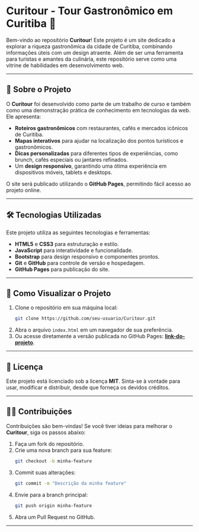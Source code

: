 # Curitour - Tour Gastronômico em Curitiba 🍴

Bem-vindo ao repositório **Curitour**! Este projeto é um site dedicado a explorar a riqueza gastronômica da cidade de Curitiba, combinando informações úteis com um design atraente. Além de ser uma ferramenta para turistas e amantes da culinária, este repositório serve como uma vitrine de habilidades em desenvolvimento web.

---

## 🌟 Sobre o Projeto

O **Curitour** foi desenvolvido como parte de um trabalho de curso e também como uma demonstração prática de conhecimento em tecnologias da web. Ele apresenta:

- **Roteiros gastronômicos** com restaurantes, cafés e mercados icônicos de Curitiba.
- **Mapas interativos** para ajudar na localização dos pontos turísticos e gastronômicos.
- **Dicas personalizadas** para diferentes tipos de experiências, como brunch, cafés especiais ou jantares refinados.
- Um **design responsivo**, garantindo uma ótima experiência em dispositivos móveis, tablets e desktops.

O site será publicado utilizando o **GitHub Pages**, permitindo fácil acesso ao projeto online.

---

## 🛠️ Tecnologias Utilizadas

Este projeto utiliza as seguintes tecnologias e ferramentas:

- **HTML5** e **CSS3** para estruturação e estilo.
- **JavaScript** para interatividade e funcionalidade.
- **Bootstrap** para design responsivo e componentes prontos.
- **Git** e **GitHub** para controle de versão e hospedagem.
- **GitHub Pages** para publicação do site.

---

## 🚀 Como Visualizar o Projeto

1. Clone o repositório em sua máquina local:
   ```bash
   git clone https://github.com/seu-usuario/Curitour.git
   ```
2. Abra o arquivo `index.html` em um navegador de sua preferência.
3. Ou acesse diretamente a versão publicada no GitHub Pages: **[link-do-projeto](https://progthai42.github.io/meusite/)**.

---

## 📜 Licença

Este projeto está licenciado sob a licença **MIT**. Sinta-se à vontade para usar, modificar e distribuir, desde que forneça os devidos créditos.

---

## 🙋‍♀️ Contribuições

Contribuições são bem-vindas! Se você tiver ideias para melhorar o **Curitour**, siga os passos abaixo:

1. Faça um fork do repositório.
2. Crie uma nova branch para sua feature:
   ```bash
   git checkout -b minha-feature
   ```
3. Commit suas alterações:
   ```bash
   git commit -m "Descrição da minha feature"
   ```
4. Envie para a branch principal:
   ```bash
   git push origin minha-feature
   ```
5. Abra um Pull Request no GitHub.

---
